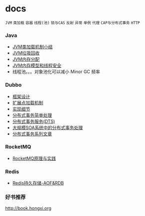 # docs
`JVM` `类加载` `容器` `线程(池)` `锁与CAS` `反射` `异常` `单例` `代理` `CAP与分布式事务` `HTTP`

### Java
- [JVM类加载机制小结](java/JVM类加载机制小结.md)
- [JVM垃圾回收](java/JVM垃圾回收.md)
- [JVM内存分配](java/JVM内存分配.md)
- [JVM内存模型和线程安全](java/JVM内存模型和线程安全.md)
- 线程池。。。对象池化可以减小 Minor GC 频率

### Dubbo
- [框架设计](dubbo/design.md)
- [扩展点加载机制](dubbo/SPI.md)
- [实现细节](dubbo/implementation.md)
- [分布式事务简单处理](dubbo/simple_distributed_transaction.md)
- [分布式事务服务(DTS)](dubbo/DTS.md)
- [大规模SOA系统中的分布式事务处理](https://wenku.baidu.com/view/be946bec0975f46527d3e104.html)
- [分布式事务系列文章](http://blog.csdn.net/qq_27384769/article/details/79303744)

### RocketMQ
- [RocketMQ原理与实践](rocketmq/RocketMQ.md)

### Redis
- [Redis持久存储-AOF&RDB](redis/Redis持久存储-AOF&RDB.md)

### 好书推荐
http://book.hongxi.org
